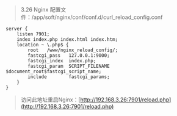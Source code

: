 > 3.26 Nginx 配置文件：/app/soft/nginx/conf/conf.d/curl\_reload\_config.conf

```
server {
    listen 7901;
    index index.php index.html index.htm;
    location ~ \.php$ {
        root   /www/nginx_reload_config/;
        fastcgi_pass   127.0.0.1:9000;
        fastcgi_index  index.php;
        fastcgi_param  SCRIPT_FILENAME  $document_root$fastcgi_script_name;
        include        fastcgi_params;
    }
}
```

> 访问此地址重启Nginx：[http://192.168.3.26:7901/reload.php](http://192.168.3.26:7901/reload.php)



